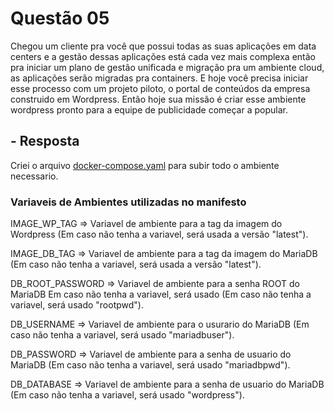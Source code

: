# Questão 05

Chegou um cliente pra você que possui todas as suas aplicações em data centers e a
gestão dessas aplicações está cada vez mais complexa então pra iniciar um plano de
gestão unificada e migração pra um ambiente cloud, as aplicações serão migradas pra
containers. E hoje você precisa iniciar esse processo com um projeto piloto, o portal de
conteúdos da empresa construido em Wordpress. Então hoje sua missão é criar esse
ambiente wordpress pronto para a equipe de publicidade começar a popular.


## - Resposta

 Criei o arquivo [docker-compose.yaml](wordpress/docker-compose.yaml) para subir todo o ambiente necessario.

### Variaveis de Ambientes utilizadas no manifesto

IMAGE_WP_TAG => Variavel de ambiente para a tag da imagem do Wordpress (Em caso não tenha a variavel, será usada a versão "latest"). 

IMAGE_DB_TAG => Variavel de ambiente para a tag da imagem do MariaDB (Em caso não tenha a variavel, será usada a versão "latest").

DB_ROOT_PASSWORD => Variavel de ambiente para a senha ROOT do MariaDB Em caso não tenha a variavel, será usado (Em caso não tenha a variavel, será usado "rootpwd").

DB_USERNAME => Variavel de ambiente para o usurario do MariaDB (Em caso não tenha a variavel, será usado "mariadbuser").

DB_PASSWORD => Variavel de ambiente para a senha de usuario do MariaDB (Em caso não tenha a variavel, será usado "mariadbpwd").

DB_DATABASE => Variavel de ambiente para a senha de usuario do MariaDB (Em caso não tenha a variavel, será usado "wordpress"). 

